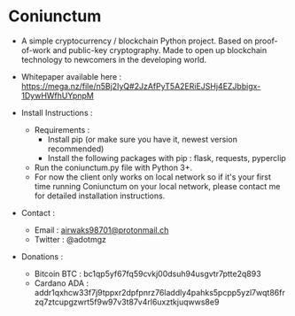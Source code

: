 # Coniunctum
- A simple cryptocurrency / blockchain Python project. Based on proof-of-work and public-key cryptography.
Made to open up blockchain technology to newcomers in the developing world.

- Whitepaper available here : https://mega.nz/file/n5Bj2IyQ#2JzAfPyT5A2ERiEJSHj4EZJbbigx-1DywHWfhUYpnpM

- Install Instructions :
  - Requirements : 
    - Install pip (or make sure you have it, newest version recommended)
    - Install the following packages with pip : flask, requests, pyperclip
  - Run the coniunctum.py file with Python 3+.
  - For now the client only works on local network so if it's your first time running Coniunctum on your local network, please contact me for detailed installation      instructions.

- Contact : 
  - Email : airwaks98701@protonmail.ch
  - Twitter : @adotmgz

- Donations : 
  
  - Bitcoin BTC : bc1qp5yf67fq59cvkj00dsuh94usgvtr7ptte2q893
  - Cardano ADA : addr1qxhcw33f7j9tppxr2dpfpnrz76laddly4pahks5pcpp5yzl7wqt86frzq7ztcupgzwrt5f9w97v3t87v4rl6uxztkjuqwws8e9


                          

